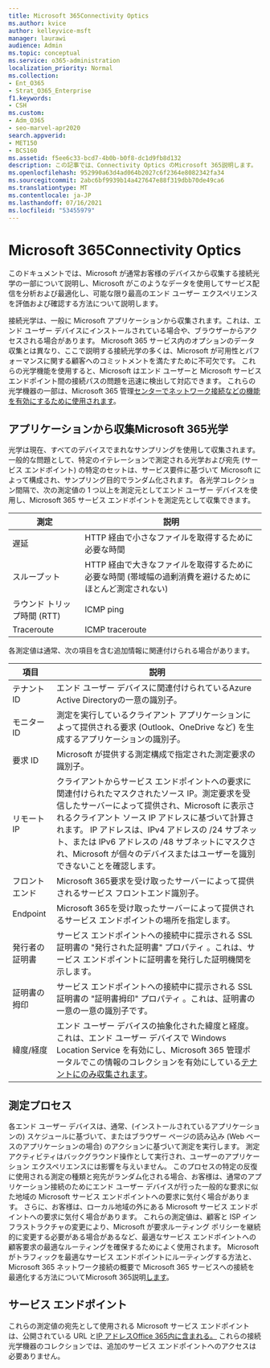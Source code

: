 ```yaml
---
title: Microsoft 365Connectivity Optics
ms.author: kvice
author: kelleyvice-msft
manager: laurawi
audience: Admin
ms.topic: conceptual
ms.service: o365-administration
localization_priority: Normal
ms.collection:
- Ent_O365
- Strat_O365_Enterprise
f1.keywords:
- CSH
ms.custom:
- Adm_O365
- seo-marvel-apr2020
search.appverid:
- MET150
- BCS160
ms.assetid: f5ee6c33-bcd7-4b0b-b0f8-dc1d9fb8d132
description: この記事では、Connectivity Optics のMicrosoft 365説明します。
ms.openlocfilehash: 952990a63d4ad064b2027c6f2364e8082342fa34
ms.sourcegitcommit: 2abc6bf9939b14a427647e88f319dbb70de49ca6
ms.translationtype: MT
ms.contentlocale: ja-JP
ms.lasthandoff: 07/16/2021
ms.locfileid: "53455979"
---
```

# <a name="microsoft-365-connectivity-optics"></a>Microsoft 365Connectivity Optics

このドキュメントでは、Microsoft が通常お客様のデバイスから収集する接続光学の一部について説明し、Microsoft がこのようなデータを使用してサービス配信を分析および最適化し、可能な限り最高のエンド ユーザー エクスペリエンスを評価および確認する方法について説明します。

接続光学は、一般に Microsoft アプリケーションから収集されます。これは、エンド ユーザー デバイスにインストールされている場合や、ブラウザーからアクセスされる場合があります。 Microsoft 365 サービス内のオプションのデータ収集とは異なり、ここで説明する接続光学の多くは、Microsoft が可用性とパフォーマンスに関する顧客へのコミットメントを満たすために不可欠です。 これらの光学機能を使用すると、Microsoft はエンド ユーザーと Microsoft サービス エンドポイント間の接続パスの問題を迅速に検出して対応できます。 これらの光学機器の一部は、Microsoft 365 管理[センターでネットワーク接続などの機能を有効にするために使用されます](office-365-network-mac-perf-overview.md)。

## <a name="optics-collected-from-microsoft-365-applications"></a>アプリケーションから収集Microsoft 365光学

光学は現在、すべてのデバイスでまれなサンプリングを使用して収集されます。 一般的な問題として、特定のイテレーションで測定される光学および宛先 (サービス エンドポイント) の特定のセットは、サービス要件に基づいて Microsoft によって構成され、サンプリング目的でランダム化されます。
各光学コレクション間隔で、次の測定値の 1 つ以上を測定元としてエンド ユーザー デバイスを使用し、Microsoft 365 サービス エンドポイントを測定先として収集できます。

| 測定 | 説明 |
| --- | --- |
| 遅延 | HTTP 経由で小さなファイルを取得するために必要な時間 |
| スループット | HTTP 経由で大きなファイルを取得するために必要な時間 (帯域幅の過剰消費を避けるためにほとんど測定されない) |
| ラウンド トリップ時間 (RTT) | ICMP ping |
| Traceroute | ICMP traceroute |

各測定値は通常、次の項目を含む追加情報に関連付けられる場合があります。

| 項目 | 説明 |
| --- | --- |
| テナント ID | エンド ユーザー デバイスに関連付けられているAzure Active Directoryの一意の識別子。 |
| モニター ID | 測定を実行しているクライアント アプリケーションによって提供される要求 (Outlook、OneDrive など) を生成するアプリケーションの識別子。 |
| 要求 ID | Microsoft が提供する測定構成で指定された測定要求の識別子。 |
| リモート IP | クライアントからサービス エンドポイントへの要求に関連付けられたマスクされたソース IP。測定要求を受信したサーバーによって提供され、Microsoft に表示されるクライアント ソース IP アドレスに基づいて計算されます。 IP アドレスは、IPv4 アドレスの /24 サブネット、または IPv6 アドレスの /48 サブネットにマスクされ、Microsoft が個々のデバイスまたはユーザーを識別できないことを確認します。 |
| フロントエンド | Microsoft 365要求を受け取ったサーバーによって提供されるサービス フロントエンド識別子。 |
| Endpoint | Microsoft 365を受け取ったサーバーによって提供されるサービス エンドポイントの場所を指定します。 |
| 発行者の証明書 | サービス エンドポイントへの接続中に提示される SSL 証明書の "発行された証明書" プロパティ 。これは、サービス エンドポイントに証明書を発行した証明機関を示します。 |
| 証明書の拇印 | サービス エンドポイントへの接続中に提示される SSL 証明書の "証明書拇印" プロパティ 。これは、証明書の一意の一意の識別子です。 |
| 緯度/経度 | エンド ユーザー デバイスの抽象化された緯度と経度。 これは、エンド ユーザー デバイスで Windows Location Service を有効にし、Microsoft 365 管理ポータルでこの情報のコレクションを有効にしている[テナントにのみ収集されます](office-365-network-mac-perf-overview.md#1-enable-windows-location-services)。 |

## <a name="measurement-process"></a>測定プロセス

各エンド ユーザー デバイスは、通常、(インストールされているアプリケーションの) スケジュールに基づいて、またはブラウザー ページの読み込み (Web ベースのアプリケーションの場合) のアクションに基づいて測定を実行します。 測定アクティビティはバックグラウンド操作として実行され、ユーザーのアプリケーション エクスペリエンスには影響を与えいません。 このプロセスの特定の反復に使用される測定の種類と宛先がランダム化される場合、お客様は、通常のアプリケーション接続のためにエンド ユーザー デバイスが行った一般的な要求に似た地域の Microsoft サービス エンドポイントへの要求に気付く場合があります。 さらに、お客様は、ローカル地域の外にある Microsoft サービス エンドポイントへの要求に気付く場合があります。 これらの測定値は、顧客と ISP インフラストラクチャの変更により、Microsoft が要求ルーティング ポリシーを継続的に変更する必要がある場合があるなど、最適なサービス エンドポイントへの顧客要求の最適なルーティングを確保するためによく使用されます。 Microsoft がトラフィックを最適なサービス エンドポイントにルーティングする方法と、Microsoft 365 ネットワーク接続の概要で Microsoft 365 サービスへの接続を最適化する方法についてMicrosoft 365説明[します](microsoft-365-networking-overview.md)。

## <a name="service-endpoints"></a>サービス エンドポイント

これらの測定値の宛先として使用される Microsoft サービス エンドポイントは、公開されている URL と[IP アドレスOffice 365内に含まれる。](urls-and-ip-address-ranges.md) これらの接続光学機器のコレクションでは、追加のサービス エンドポイントへのアクセスは必要ありません。
